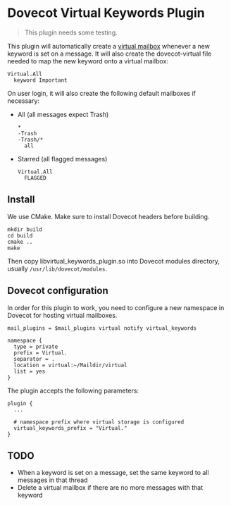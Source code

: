 Dovecot Virtual Keywords Plugin
===============================

> This plugin needs some testing.

This plugin will automatically create a [virtual mailbox](https://wiki2.dovecot.org/Plugins/Virtual)
whenever a new keyword is set on a message. It will also create the dovecot-virtual
file needed to map the new keyword onto a virtual mailbox:

```
Virtual.All
  keyword Important
```

On user login, it will also create the following default mailboxes if necessary:

* All (all messages expect Trash)

    ```
    *
    -Trash
    -Trash/*
      all
    ```

* Starred (all flagged messages)

    ```
    Virtual.All
      FLAGGED
    ```

## Install

We use CMake. Make sure to install Dovecot headers before building.

```
mkdir build
cd build
cmake ..
make
```

Then copy libvirtual_keywords_plugin.so into Dovecot modules directory, usually `/usr/lib/dovecot/modules`.

## Dovecot configuration

In order for this plugin to work, you need to configure a new namespace in
Dovecot for hosting virtual mailboxes.

```
mail_plugins = $mail_plugins virtual notify virtual_keywords

namespace {
  type = private
  prefix = Virtual.
  separator = .
  location = virtual:~/Maildir/virtual
  list = yes
}
```

The plugin accepts the following parameters:

```
plugin {
  ...

  # namespace prefix where virtual storage is configured
  virtual_keywords_prefix = "Virtual."
}
```

## TODO

* When a keyword is set on a message, set the same keyword to all messages in that thread
* Delete a virtual mailbox if there are no more messages with that keyword
